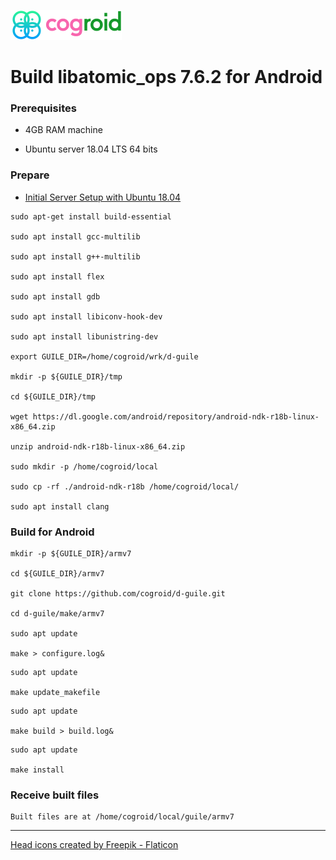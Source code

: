 [![cogroid.com](https://github.com/cogroid/resources/raw/main/images/banner/cogroid-48.png)](https://cogroid.com)

# Build libatomic_ops 7.6.2 for Android

### Prerequisites

* 4GB RAM machine

* Ubuntu server 18.04 LTS 64 bits

### Prepare

* [Initial Server Setup with Ubuntu 18.04](https://www.digitalocean.com/community/tutorials/initial-server-setup-with-ubuntu-18-04)

```
sudo apt-get install build-essential

sudo apt install gcc-multilib

sudo apt install g++-multilib

sudo apt install flex

sudo apt install gdb

sudo apt install libiconv-hook-dev

sudo apt install libunistring-dev

export GUILE_DIR=/home/cogroid/wrk/d-guile

mkdir -p ${GUILE_DIR}/tmp

cd ${GUILE_DIR}/tmp

wget https://dl.google.com/android/repository/android-ndk-r18b-linux-x86_64.zip

unzip android-ndk-r18b-linux-x86_64.zip

sudo mkdir -p /home/cogroid/local

sudo cp -rf ./android-ndk-r18b /home/cogroid/local/

sudo apt install clang
```

### Build for Android

```
mkdir -p ${GUILE_DIR}/armv7

cd ${GUILE_DIR}/armv7

git clone https://github.com/cogroid/d-guile.git

cd d-guile/make/armv7

sudo apt update

make > configure.log&
```

```
sudo apt update

make update_makefile
```

```
sudo apt update

make build > build.log&
```

```
sudo apt update

make install
```

### Receive built files

```
Built files are at /home/cogroid/local/guile/armv7
```

---
[Head icons created by Freepik - Flaticon](https://www.flaticon.com/free-icons/head)
